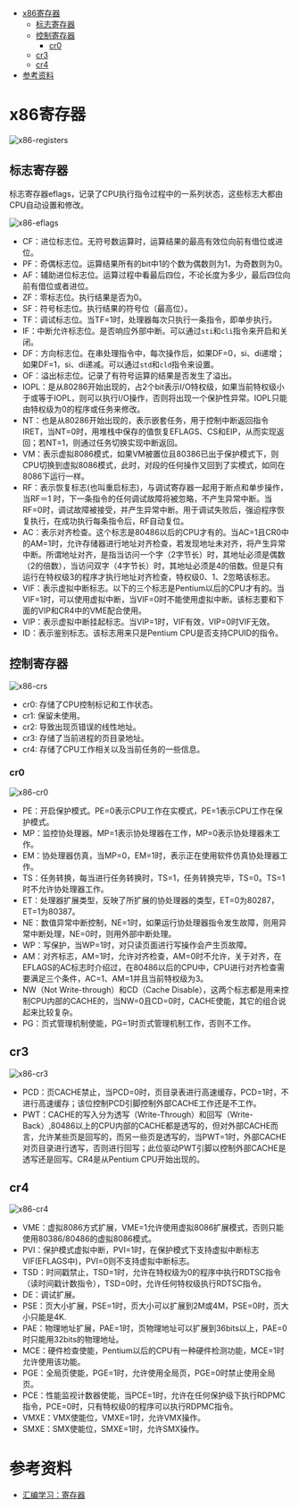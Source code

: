 - [x86寄存器](#x86寄存器)
  - [标志寄存器](#标志寄存器)
  - [控制寄存器](#控制寄存器)
    - [cr0](#cr0)
  - [cr3](#cr3)
  - [cr4](#cr4)
- [参考资料](#参考资料)

# x86寄存器

![x86-registers](x86-registers.png)

## 标志寄存器

标志寄存器eflags，记录了CPU执行指令过程中的一系列状态，这些标志大都由CPU自动设置和修改。

![x86-eflags](x86-eflags.png)

- CF：进位标志位。无符号数运算时，运算结果的最高有效位向前有借位或进位。
- PF：奇偶标志位。运算结果所有的bit中1的个数为偶数则为1，为奇数则为0。
- AF：辅助进位标志位。运算过程中看最后四位，不论长度为多少，最后四位向前有借位或者进位。
- ZF：零标志位。执行结果是否为0。
- SF：符号标志位。执行结果的符号位（最高位）。
- TF：调试标志位。当TF=1时，处理器每次只执行一条指令，即单步执行。
- IF：中断允许标志位。是否响应外部中断。可以通过`sti`和`cli`指令来开启和关闭。
- DF：方向标志位。在串处理指令中，每次操作后，如果DF=0，si、di递增；如果DF=1，si、di递减。可以通过`std`和`cld`指令来设置。
- OF：溢出标志位。记录了有符号运算的结果是否发生了溢出。
- IOPL：是从80286开始出现的，占2个bit表示I/O特权级，如果当前特权级小于或等于IOPL，则可以执行I/O操作，否则将出现一个保护性异常。IOPL只能由特权级为0的程序或任务来修改。
- NT：也是从80286开始出现的，表示嵌套任务，用于控制中断返回指令IRET，当NT=0时，用堆栈中保存的值恢复EFLAGS、CS和EIP，从而实现返回；若NT=1，则通过任务切换实现中断返回。
- VM：表示虚拟8086模式，如果VM被置位且80386已出于保护模式下，则CPU切换到虚拟8086模式，此时，对段的任何操作又回到了实模式，如同在8086下运行一样。   
- RF：表示恢复标志(也叫重启标志)，与调试寄存器一起用于断点和单步操作，当RF＝1 时，下一条指令的任何调试故障将被忽略，不产生异常中断。当RF=0时，调试故障被接受，并产生异常中断。用于调试失败后，强迫程序恢复执行，在成功执行每条指令后，RF自动复位。   
- AC：表示对齐检查。这个标志是80486以后的CPU才有的。当AC=1且CR0中的AM=1时，允许存储器进行地址对齐检查，若发现地址未对齐，将产生异常中断。所谓地址对齐，是指当访问一个字（2字节长）时，其地址必须是偶数（2的倍数），当访问双字（4字节长）时，其地址必须是4的倍数。但是只有运行在特权级3的程序才执行地址对齐检查，特权级0、1、2忽略该标志。   
- VIF：表示虚拟中断标志。以下的三个标志是Pentium以后的CPU才有的。当VIF=1时，可以使用虚拟中断，当VIF=0时不能使用虚拟中断。该标志要和下面的VIP和CR4中的VME配合使用。   
- VIP：表示虚拟中断挂起标志。当VIP=1时，VIF有效，VIP=0时VIF无效。   
- ID：表示鉴别标志。该标志用来只是Pentium CPU是否支持CPUID的指令。

## 控制寄存器

![x86-crs](x86-crs.png)

- cr0: 存储了CPU控制标记和工作状态。
- cr1: 保留未使用。
- cr2: 导致出现页错误的线性地址。
- cr3: 存储了当前进程的页目录地址。
- cr4: 存储了CPU工作相关以及当前任务的一些信息。

### cr0

![x86-cr0](x86-cr0.png)

- PE：开启保护模式。PE=0表示CPU工作在实模式，PE=1表示CPU工作在保护模式。
- MP：监控协处理器。MP=1表示协处理器在工作，MP=0表示协处理器未工作。
- EM：协处理器仿真，当MP=0，EM=1时，表示正在使用软件仿真协处理器工作。
- TS：任务转换，每当进行任务转换时，TS=1，任务转换完毕，TS=0。TS=1时不允许协处理器工作。
- ET：处理器扩展类型，反映了所扩展的协处理器的类型，ET=0为80287，ET=1为80387。
- NE：数值异常中断控制，NE=1时，如果运行协处理器指令发生故障，则用异常中断处理，NE=0时，则用外部中断处理。
- WP：写保护，当WP=1时，对只读页面进行写操作会产生页故障。
- AM：对齐标志，AM=1时，允许对齐检查，AM=0时不允许，关于对齐，在EFLAGS的AC标志时介绍过，在80486以后的CPU中，CPU进行对齐检查需要满足三个条件，AC=1、AM=1并且当前特权级为3。
- NW（Not Write-through）和CD（Cache Disable），这两个标志都是用来控制CPU内部的CACHE的，当NW=0且CD=0时，CACHE使能，其它的组合说起来比较复杂。
- PG：页式管理机制使能，PG=1时页式管理机制工作，否则不工作。

## cr3

![x86-cr3](x86-cr3.png)

- PCD：页CACHE禁止，当PCD=0时，页目录表进行高速缓存，PCD=1时，不进行高速缓存；该位控制PCD引脚控制外部CACHE工作还是不工作。
- PWT：CACHE的写入分为透写（Write-Through）和回写（Write-Back）,80486以上的CPU内部的CACHE都是透写的，但对外部CACHE而言，允许某些页是回写的，而另一些页是透写的，当PWT=1时，外部CACHE对页目录进行透写，否则进行回写；此位驱动PWT引脚以控制外部CACHE是透写还是回写。CR4是从Pentium CPU开始出现的。

## cr4

![x86-cr4](x86-cr4.png)

- VME：虚拟8086方式扩展，VME=1允许使用虚拟8086扩展模式，否则只能使用80386/80486的虚拟8086模式。
- PVI：保护模式虚拟中断，PVI=1时，在保护模式下支持虚拟中断标志VIF(EFLAGS中)，PVI=0则不支持虚拟中断标志。
- TSD：时间戳禁止，TSD=1时，允许在特权级为0的程序中执行RDTSC指令（读时间戳计数指令），TSD=0时，允许任何特权级执行RDTSC指令。
- DE：调试扩展。
- PSE：页大小扩展，PSE=1时，页大小可以扩展到2M或4M，PSE=0时，页大小只能是4K.
- PAE：物理地址扩展，PAE=1时，页物理地址可以扩展到36bits以上，PAE=0时只能用32bits的物理地址。
- MCE：硬件检查使能，Pentium以后的CPU有一种硬件检测功能，MCE=1时允许使用该功能。
- PGE：全局页使能，PGE=1时，允许使用全局页，PGE=0时禁止使用全局页。
- PCE：性能监视计数器使能，当PCE=1时，允许在任何保护级下执行RDPMC指令，PCE=0时，只有特权级0的程序可以执行RDPMC指令。
- VMXE：VMX使能位，VMXE=1时，允许VMX操作。
- SMXE：SMX使能位，SMXE=1时，允许SMX操作。

# 参考资料

- [汇编学习：寄存器](https://www.bilibili.com/read/cv18035431)
